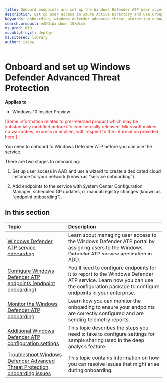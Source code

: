 ```yaml
---
title: Onboard endpoints and set up the Windows Defender ATP user access
description: Set up user access in Azure Active Directory and use Group Policy or do manual registry changes to onboard endpoints to the service.
keywords: onboarding, windows defender advanced threat protection onboarding, windows atp onboarding
search.product: eADQiWindows 10XVcnh 
ms.prod: W10
ms.mktglfcycl: deploy
ms.sitesec: library
author: iaanw
---
```


# Onboard and set up Windows Defender Advanced Threat Protection 

**Applies to**

- Windows 10 Insider Preview

<span style="color:#ED1C24;">[Some information relates to pre-released product which may be substantially modified before it's commercially released. Microsoft makes no warranties, express or implied, with respect to the information provided here.]</span>

You need to onboard to Windows Defender ATP before you can use the service.

There are two stages to onboarding:

1.  Set up user access in AAD and use a wizard to create a dedicated
    cloud instance for your network (known as “service onboarding”).

2.  Add endpoints to the service with System Center Configuration Manager, scheduled GP updates, or manual
    registry changes (known as “endpoint onboarding”).

## In this section
Topic | Description 
:---|:---
[Windows Defender ATP service onboarding](service-onboarding-windows-advanced-threat-protection.md) | Learn about managing user access to the Windows Defender ATP portal by assigning users to the Windows Defender ATP service application in ADD.
[Configure Windows Defender ATP endpoints (endpoint onboarding)](configure-endpoints-windows-advanced-threat-protection.md) | You'll need to configure endpoints for it to report to the Windows Defender ATP service. Learn how you can use the configuration package to configure endpoints in your enterprise.
[Monitor the Windows Defender ATP onboarding](monitor-onboarding-windows-advanced-threat-protection.md) | Learn how you can monitor the onboarding to ensure your endpoints are correctly configured and are sending telemetry reports. 
[Additional Windows Defender ATP configuration settings](additional-configuration-windows-advanced-threat-protection.md) | This topic describes the steps you need to take to configure settings for sample sharing used in the deep analysis feature.
[Troubleshoot Windows Defender Advanced Threat Protection onboarding issues](troubleshoot-onboarding-windows-advanced-threat-protection.md) | This topic contains information on how you can resolve issues that might arise during onboarding.
